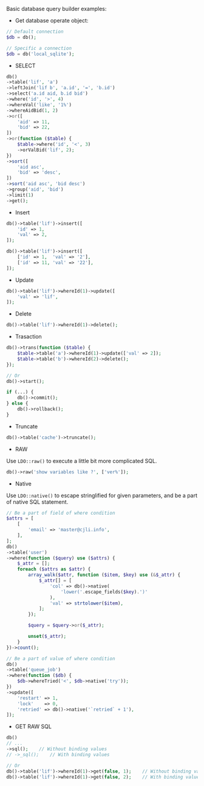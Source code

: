 Basic database query builder examples:

- Get database operate object:

``` php
// Default connection
$db = db();

// Specific a connection
$db = db('local_sqlite');
```

- SELECT

``` php
db()
->table('lif', 'a')
->leftJoin('lif b', 'a.id', '=', 'b.id')
->select('a.id aid, b.id bid')
->where('id', '>', 4)
->whereVal('like', '1%')
->whereAidBid(1, 2)
->or([
    'aid' => 11,
    'bid' => 22,
])
->or(function ($table) {
    $table->where('id', '<', 3)
    ->orValBid('lif', 2);
})
->sort([
    'aid asc',
    'bid' => 'desc',
])
->sort('aid asc', 'bid desc')
->group('aid', 'bid')
->limit(1)
->get();
```

- Insert

``` php
db()->table('lif')->insert([
    'id' => 1,
    'val' => 2,
]);

db()->table('lif')->insert([
    ['id' => 1,  'val' => '2'],
    ['id' => 11, 'val' => '22'],
]);
```

- Update

``` php
db()->table('lif')->whereId(1)->update([
    'val' => 'lif',
]);
```

- Delete

``` php
db()->table('lif')->whereId(1)->delete();
```

- Trasaction

``` php
db()->trans(function ($table) {
    $table->table('a')->whereId(1)->update(['val' => 2]);
    $table->table('b')->whereId(2)->delete();
});

// Or
db()->start();

if (...) {
    db()->commit();
} else {
    db()->rollback();
}
```

- Truncate

``` php
db()->table('cache')->truncate();
```

- RAW

Use `LDO::raw()` to execute a little bit more complicated SQL.

``` php
db()->raw('show variables like ?', ['ver%']);
```

- Native

Use `LDO::native()` to escape stringlified for given parameters, and be a part of native SQL statement.

``` php
// Be a part of field of where condition
$attrs = [
    [
        'email' => 'master@cjli.info',
    ],
];
db()
->table('user')
->where(function ($query) use ($attrs) {
    $_attr = [];
    foreach ($attrs as $attr) {
        array_walk($attr, function ($item, $key) use (&$_attr) {
            $_attr[] = [
                'col' => db()->native(
                    'lower('.escape_fields($key).')'
                ),
                'val' => strtolower($item),
            ];
        });

        $query = $query->or($_attr);

        unset($_attr);
    }
})->count();

// Be a part of value of where condition
db()
->table('queue_job')
->where(function ($db) {
    $db->whereTried('<', $db->native('try'));
})
->update([
    'restart' => 1,
    'lock'    => 0,
    'retried' => db()->native('`retried` + 1'),
]);
```

- GET RAW SQL

``` php
db()
// ...
->sql();    // Without binding values
// ->_sql();    // With binding values

// Or
db()->table('lif')->whereId(1)->get(false, 1);    // Without binding values
db()->table('lif')->whereId(1)->get(false, 2);    // With binding values
```
